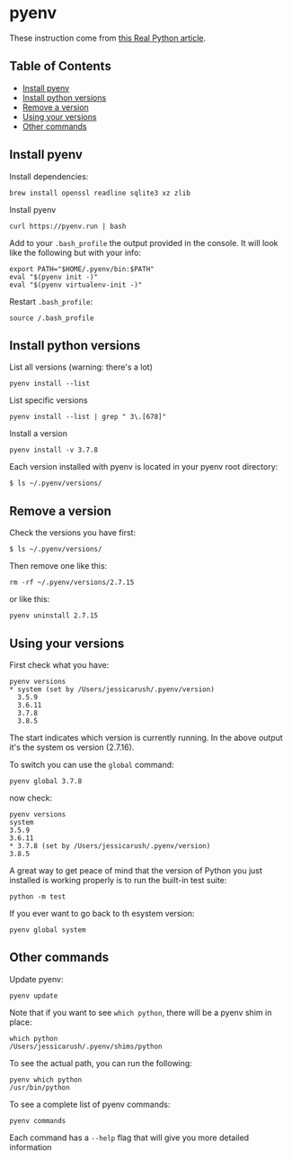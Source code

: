 # pyenv

These instruction come from [this Real Python article](https://realpython.com/intro-to-pyenv/).

## Table of Contents

<!-- toc -->

- [Install pyenv](#install-pyenv)
- [Install python versions](#install-python-versions)
- [Remove a version](#remove-a-version)
- [Using your versions](#using-your-versions)
- [Other commands](#other-commands)

<!-- tocstop -->

## Install pyenv

Install dependencies:
```
brew install openssl readline sqlite3 xz zlib
```

Install pyenv
```
curl https://pyenv.run | bash
```
Add to your `.bash_profile` the output provided in the console. It will look like the following but with your info:
```
export PATH="$HOME/.pyenv/bin:$PATH"
eval "$(pyenv init -)"
eval "$(pyenv virtualenv-init -)"
```

Restart `.bash_profile`:
```
source /.bash_profile
```

## Install python versions

List all versions (warning: there's a lot)
```
pyenv install --list
```

List specific versions
```
pyenv install --list | grep " 3\.[678]"
```

Install a version
```
pyenv install -v 3.7.8
```

Each version installed with pyenv is located in your pyenv root directory:
```
$ ls ~/.pyenv/versions/
```

## Remove a version

Check the versions you have first:
```
$ ls ~/.pyenv/versions/
```

Then remove one like this:
```
rm -rf ~/.pyenv/versions/2.7.15
```

or like this:
```
pyenv uninstall 2.7.15
```

## Using your versions

First check what you have:
```
pyenv versions
* system (set by /Users/jessicarush/.pyenv/version)
  3.5.9
  3.6.11
  3.7.8
  3.8.5
```

The start indicates which version is currently running. In the above output it's the system os version (2.7.16).

To switch you can use the `global` command:
```
pyenv global 3.7.8
```

now check:
```
pyenv versions
system
3.5.9
3.6.11
* 3.7.8 (set by /Users/jessicarush/.pyenv/version)
3.8.5
```

A great way to get peace of mind that the version of Python you just installed is working properly is to run the built-in test suite:
```
python -m test
```

If you ever want to go back to th esystem version:
```
pyenv global system
```

## Other commands

Update pyenv:
```
pyenv update
```

Note that if you want to see `which python`, there will be a pyenv shim in place:
```
which python
/Users/jessicarush/.pyenv/shims/python
```

To see the actual path, you can run the following:
```
pyenv which python
/usr/bin/python
```

To see a complete list of pyenv commands:
```
pyenv commands
```

Each command has a `--help` flag that will give you more detailed information
